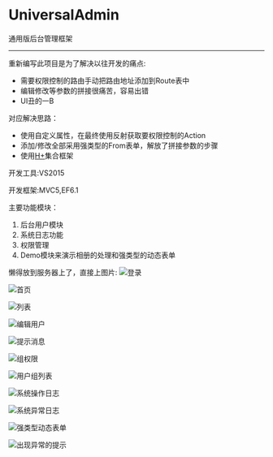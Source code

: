 # UniversalAdmin
通用版后台管理框架

----------

重新编写此项目是为了解决以往开发的痛点:

- 需要权限控制的路由手动把路由地址添加到Route表中
- 编辑修改等参数的拼接很痛苦，容易出错
- UI丑的一B

对应解决思路：

- 使用自定义属性，在最终使用反射获取要权限控制的Action
- 添加/修改全部采用强类型的From表单，解放了拼接参数的步骤
- 使用[H+](http://www.zi-han.net/theme/hplus/?v=4.1 "H+ UI")集合框架

开发工具:VS2015

开发框架:MVC5,EF6.1

主要功能模块：

1. 后台用户模块
2. 系统日志功能
3. 权限管理
4. Demo模块来演示相册的处理和强类型的动态表单



懒得放到服务器上了，直接上图片:
![登录](http://i.imgur.com/uiO2PBx.jpg)

![首页](http://i.imgur.com/ztZqBvj.jpg)

![列表](http://i.imgur.com/lLXGFJ3.jpg)

![编辑用户](http://i.imgur.com/fx0TYme.jpg)

![提示消息](http://i.imgur.com/ujcxcjg.jpg)

![组权限](http://i.imgur.com/s5Gofv9.jpg)

![用户组列表](http://i.imgur.com/5NPEIat.jpg)

![系统操作日志](http://i.imgur.com/AlXGMgJ.jpg)

![系统异常日志](http://i.imgur.com/6auNQ47.jpg)

![强类型动态表单](http://i.imgur.com/C1r1KBq.jpg)

![出现异常的提示](http://i.imgur.com/yCQW3eq.jpg)

